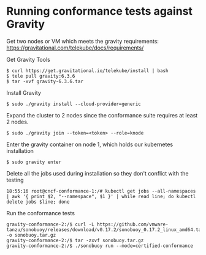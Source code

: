 # Running conformance tests against Gravity

Get two nodes or VM which meets the gravity requirements: https://gravitational.com/telekube/docs/requirements/


Get Gravity Tools
```console
$ curl https://get.gravitational.io/telekube/install | bash
$ tele pull gravity:6.3.6
$ tar -xvf gravity-6.3.6.tar
```

Install Gravity
```console
$ sudo ./gravity install --cloud-provider=generic
```

Expand the cluster to 2 nodes since the conformance suite requires at least 2 nodes.
```console
$ sudo ./gravity join --token=<token> --role=knode
```

Enter the gravity container on node 1, which holds our kubernetes installation
```console
$ sudo gravity enter
```

Delete all the jobs used during installation so they don't conflict with the testing
```console
18:55:16 root@cncf-conformance-1:/# kubectl get jobs --all-namespaces | awk '{ print $2, "--namespace", $1 }' | while read line; do kubectl delete jobs $line; done
```


Run the conformance tests
```
gravity-conformance-2:/$ curl -L https://github.com/vmware-tanzu/sonobuoy/releases/download/v0.17.2/sonobuoy_0.17.2_linux_amd64.tar.gz -o sonobuoy.tar.gz
gravity-conformance-2:/$ tar -zxvf sonobuoy.tar.gz
gravity-conformance-2:/$ ./sonobuoy run --mode=certified-conformance
```
